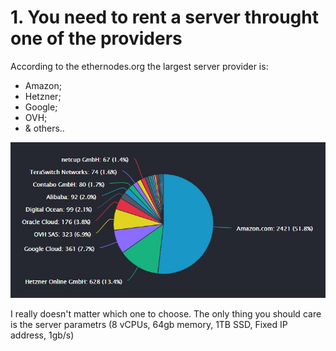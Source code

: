 # 1. You need to rent a server throught one of the providers

According to the ethernodes.org the largest server provider is: 
- Amazon; 
- Hetzner; 
- Google; 
- OVH; 
- & others..

![](https://github.com/NM005/How-to-run-TON-Validators-Nominators-pool-/blob/a9762ccc68910202dbfcd136fa521dd9b0b30d85/images/server-providers.jpg)

I really doesn't matter which one to choose. 
The only thing you should care is the server parametrs (8 vCPUs, 64gb memory, 1TB SSD, Fixed IP address, 1gb/s)

